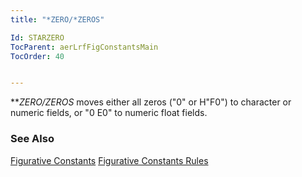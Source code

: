 ```yaml
---
title: "*ZERO/*ZEROS"

Id: STARZERO
TocParent: aerLrfFigConstantsMain
TocOrder: 40


---
```


***ZERO/*ZEROS** moves either all zeros ("0" or H"F0") to character or numeric fields, or "0 E0" to numeric float fields. 

### See Also
[Figurative Constants](aerLrfFigConstantsMain.html)
[Figurative Constants Rules](Fig_Constants_Rules.html) 
